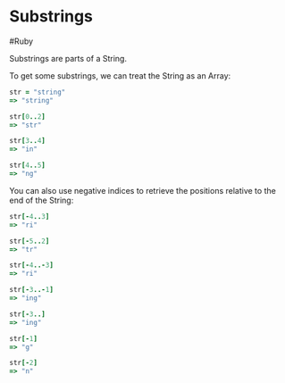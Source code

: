 # Substrings
#Ruby

Substrings are parts of a String.

To get some substrings, we can treat the String as an Array:

```ruby
str = "string"
=> "string"

str[0..2]
=> "str"

str[3..4]
=> "in"

str[4..5]
=> "ng"
```

You can also use negative indices to retrieve the positions relative to the end of the String:

```ruby
str[-4..3]
=> "ri" 

str[-5..2]
=> "tr"

str[-4..-3]
=> "ri"

str[-3..-1]
=> "ing"

str[-3..]
=> "ing"

str[-1]
=> "g"

str[-2]
=> "n"
```